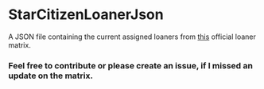 # StarCitizenLoanerJson
A JSON file containing the current assigned loaners from [this](https://support.robertsspaceindustries.com/hc/en-us/articles/360003093114) official loaner matrix.

### Feel free to contribute or please create an issue, if I missed an update on the matrix.